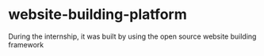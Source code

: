# website-building-platform
During the internship, it was built by using the open source website building framework
